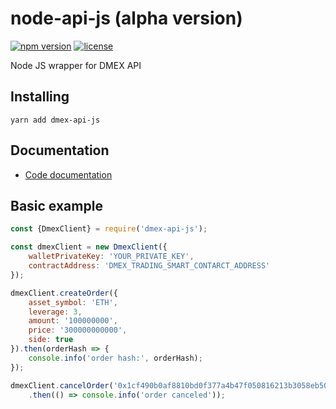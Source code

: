 # node-api-js (alpha version)

[![npm version](https://img.shields.io/npm/v/react.svg?style=flat)](https://www.npmjs.com/package/dmex-api-js)
[![license](https://img.shields.io/github/license/mashape/apistatus.svg)](https://github.com/dmex-app/node-api-js/blob/main/LICENSE)

Node JS wrapper for DMEX API

## Installing
```
yarn add dmex-api-js
```

## Documentation
- [Code documentation](docs/README.md)

## Basic example
```javascript
const {DmexClient} = require('dmex-api-js');

const dmexClient = new DmexClient({
	walletPrivateKey: 'YOUR_PRIVATE_KEY',
	contractAddress: 'DMEX_TRADING_SMART_CONTARCT_ADDRESS'
});

dmexClient.createOrder({
	asset_symbol: 'ETH',
	leverage: 3,
	amount: '100000000',
	price: '300000000000',
	side: true
}).then(orderHash => {
	console.info('order hash:', orderHash);
});

dmexClient.cancelOrder('0x1cf490b0af8810bd0f377a4b47f050816213b3058eb500e232f7b7fa2cc61c81')
	.then(() => console.info('order canceled'));
```
